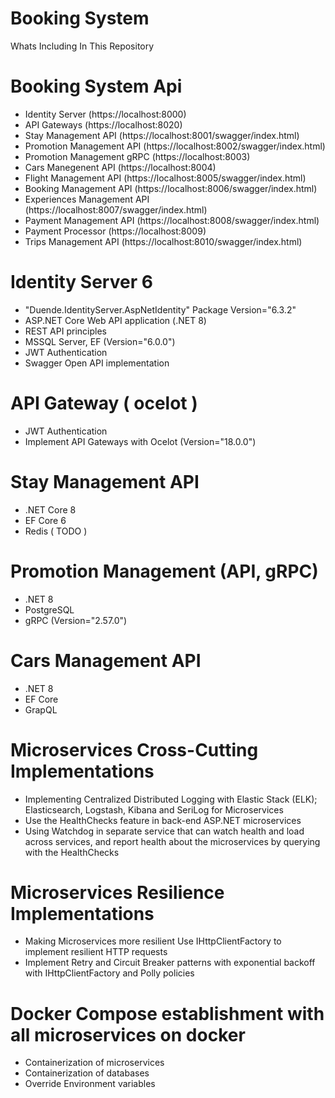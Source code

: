 # Booking System

Whats Including In This Repository
 # Booking System Api
  - Identity Server (https://localhost:8000)
  - API Gateways (https://localhost:8020)
  - Stay Management API (https://localhost:8001/swagger/index.html)
  - Promotion Management API (https://localhost:8002/swagger/index.html)
  - Promotion Management gRPC (https://localhost:8003)
  - Cars Manegenent API (https://localhost:8004)
  - Flight Management API (https://localhost:8005/swagger/index.html)
  - Booking Management API (https://localhost:8006/swagger/index.html)
  - Experiences Management API (https://localhost:8007/swagger/index.html)
  - Payment Management API (https://localhost:8008/swagger/index.html)
  - Payment Processor (https://localhost:8009)
  - Trips Management API (https://localhost:8010/swagger/index.html)

# Identity Server 6
 - "Duende.IdentityServer.AspNetIdentity" Package Version="6.3.2"
 - ASP.NET Core Web API application (.NET 8)
 - REST API principles
 - MSSQL Server, EF (Version="6.0.0")
 - JWT Authentication
 - Swagger Open API implementation

 # API Gateway ( ocelot )
  - JWT Authentication
  - Implement API Gateways with Ocelot (Version="18.0.0")

# Stay Management API
 - .NET Core 8
 - EF Core 6
 - Redis ( TODO )

# Promotion Management (API, gRPC)
 - .NET 8
 - PostgreSQL
 - gRPC (Version="2.57.0")

# Cars Management API
 - .NET 8
 - EF Core
 - GrapQL


# Microservices Cross-Cutting Implementations
  - Implementing Centralized Distributed Logging with Elastic Stack (ELK); Elasticsearch, Logstash, Kibana and SeriLog for Microservices
  - Use the HealthChecks feature in back-end ASP.NET microservices
  - Using Watchdog in separate service that can watch health and load across services, and report health about the microservices by querying with the HealthChecks
# Microservices Resilience Implementations
  - Making Microservices more resilient Use IHttpClientFactory to implement resilient HTTP requests
  - Implement Retry and Circuit Breaker patterns with exponential backoff with IHttpClientFactory and Polly policies
# Docker Compose establishment with all microservices on docker
  - Containerization of microservices
  - Containerization of databases
  - Override Environment variables